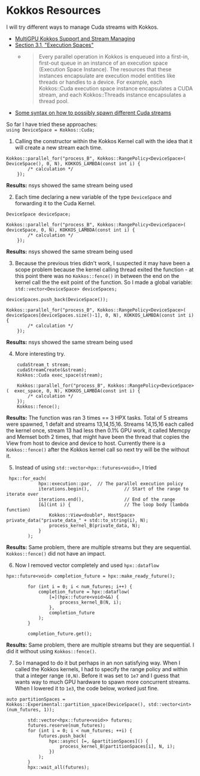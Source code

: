 # Kokkos Resources

I will try different ways to manage Cuda streams with Kokkos.

* [MultiGPU Kokkos Support and Stream Managing](https://kokkos.org/kokkos-core-wiki/API/core/MultiGPUSupport.html)
* [Section 3.1, "Execution Spaces"](https://escholarship.org/content/qt0wz9p9vg/qt0wz9p9vg.pdf)
    * > Every parallel operation in Kokkos is enqueued into a first-in, first-out queue in an instance of an execution space (Execution Space Instance). The resources that these instances encapsulate are execution model entities like threads or handles to a device. For example, each Kokkos::Cuda execution space instance encapsulates a CUDA stream, and each Kokkos::Threads instance encapsulates a thread pool.
* [Some syntax on how to possibly spawn different Cuda streams](https://kokkos.org/kokkos-core-wiki/API/core/policies/ExecutionPolicyConcept.html)

So far I have tried these approaches:  
`using DeviceSpace = Kokkos::Cuda;`  
1. Calling the constructor within the Kokkos Kernel call with the idea that it will create a new stream each time.
``` 
Kokkos::parallel_for("process_B", Kokkos::RangePolicy<DeviceSpace>(  DeviceSpace(), 0, N), KOKKOS_LAMBDA(const int i) {
        /* calculation */
    });
```
**Results:** nsys showed the same stream being used

2. Each time declaring a new variable of the type `DeviceSpace` and forwarding it to the Cuda Kernel.
``` 
DeviceSpace deviceSpace;  

Kokkos::parallel_for("process_B", Kokkos::RangePolicy<DeviceSpace>(  deviceSpace, 0, N), KOKKOS_LAMBDA(const int i) {
        /* calculation */
    });
```
**Results:** nsys showed the same stream being used

3. Because the previous tries didn't work, I suspected it may have been a scope problem because the kernel calling thread exited the function - at this point there was no `Kokkos::fence()` in between the end on the kernel call the the exit point of the function. So I made a global variable:
`std::vector<DeviceSpace> deviceSpaces;`
``` 
deviceSpaces.push_back(DeviceSpace());  

Kokkos::parallel_for("process_B", Kokkos::RangePolicy<DeviceSpace>(  deviceSpaces[deviceSpaces.size()-1], 0, N), KOKKOS_LAMBDA(const int i) {
        /* calculation */
    });
```
**Results:** nsys showed the same stream being used

4. More interesting try. 
```
    cudaStream_t stream;
    cudaStreamCreate(&stream);
    Kokkos::Cuda exec_space(stream);

    Kokkos::parallel_for("process_B", Kokkos::RangePolicy<DeviceSpace>(  exec_space, 0, N), KOKKOS_LAMBDA(const int i) {
        /* calculation */
    });
    Kokkos::fence();

```
**Results:** The function was ran 3 times == 3 HPX tasks. Total of 5 streams were spawned, 1 defalt and streams 13,14,15,16. Streams 14,15,16 each called the kernel once, stream 13 had less then 0.1% GPU work, it called Memcpy and Memset both 2 times, that might have been the thread that copies the View from host to device and device to host. Currently there is a `Kokkos::fence()` after the Kokkos kernel call so next try will be the without it. 

5. Instead of using `std::vector<hpx::futures<void>>`, I tried  
```
 hpx::for_each(
            hpx::execution::par,  // The parallel execution policy
            iterations.begin(),             // Start of the range to iterate over
            iterations.end(),               // End of the range
            [&](int i) {                    // The loop body (lambda function)
                Kokkos::View<double*, HostSpace> private_data("private_data_" + std::to_string(i), N);
                process_kernel_B(private_data, N);
            }
        );
```
**Results:** Same problem, there are multiple streams but they are sequential. `Kokkos::fence()` did not have an impact.

6. Now I removed vector completely and used `hpx::dataflow`
```
hpx::future<void> completion_future = hpx::make_ready_future();

        for (int i = 0; i < num_futures; i++) {
            completion_future = hpx::dataflow(
                [=](hpx::future<void>&&) {
                    process_kernel_B(N, i);
                },
                completion_future
            );
        }

        completion_future.get();
```
**Results:** Same problem, there are multiple streams but they are sequential. I did it without using `Kokkos::fence()`.

7. So I managed to do it but perhaps in an non satisfying way. When I called the Kokkos kernels, I had to specify the range policy and within that a integer range `(0,N)`. Before it was set to `1e7` and I guess that wants way to much GPU hardware to spawn more concurrent streams. When I lowered it to `1e3`, the code below, worked just fine.
```
auto partitionSpaces = Kokkos::Experimental::partition_space(DeviceSpace(), std::vector<int>(num_futures, 1));
        
        std::vector<hpx::future<void>> futures;
        futures.reserve(num_futures);
        for (int i = 0; i < num_futures; ++i) {
            futures.push_back(
                hpx::async( [=, &partitionSpaces]() {
                    process_kernel_B(partitionSpaces[i], N, i);
                })
            );
        }
        hpx::wait_all(futures);  
```